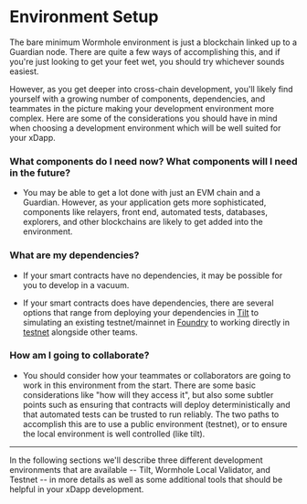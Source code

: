 # Environment Setup

The bare minimum Wormhole environment is just a blockchain linked up to a Guardian node. There are quite a few ways of accomplishing this, and if you're just looking to get your feet wet, you should try whichever sounds easiest.

However, as you get deeper into cross-chain development, you'll likely find yourself with a growing number of components, dependencies, and teammates in the picture making your development environment more complex. Here are some of the considerations you should have in mind when choosing a development environment which will be well suited for your xDapp.

### What components do I need now? What components will I need in the future?

- You may be able to get a lot done with just an EVM chain and a Guardian. However, as your application gets more sophisticated, components like relayers, front end, automated tests, databases, explorers, and other blockchains are likely to get added into the environment.

### What are my dependencies?

- If your smart contracts have no dependencies, it may be possible for you to develop in a vacuum.

- If your smart contracts does have dependencies, there are several options that range from deploying your dependencies in [Tilt](./tilt.md) to simulating an existing testnet/mainnet in [Foundry](https://github.com/foundry-rs/foundry) to working directly in [testnet](./testnet.md) alongside other teams.

### How am I going to collaborate?

- You should consider how your teammates or collaborators are going to work in this environment from the start. There are some basic considerations like "how will they access it", but also some subtler points such as ensuring that contracts will deploy deterministically and that automated tests can be trusted to run reliably. The two paths to accomplish this are to use a public environment (testnet), or to ensure the local environment is well controlled (like tilt).

---

In the following sections we'll describe three different development environments that are available -- Tilt, Wormhole Local Validator, and Testnet -- in more details as well as some additional tools that should be helpful in your xDapp development.